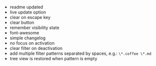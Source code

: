 * readme updated
* live update option
* clear on escape key
* clear button
* remember visibility state
* font-awesome
* simple changelog
* no focus on activation
* clear filter on deactivation
* add multiple filter patterns separated by spaces, e.g.: `\*.coffee \*.md`
* tree view is restored when pattern is empty
